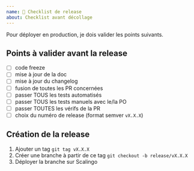 ```yaml
---
name: 🚀 Checklist de release
about: Checklist avant décollage
---
```


Pour déployer en production, je dois valider les points suivants.

## Points à valider avant la release

- [ ] code freeze
- [ ] mise à jour de la doc
- [ ] mise à jour du changelog
- [ ] fusion de toutes les PR concernées
- [ ] passer TOUS les tests automatisés
- [ ] passer TOUS les tests manuels avec le/la PO
- [ ] passer TOUTES les vérifs de la PR
- [ ] choix du numéro de release (format semver `vX.X.X`)

## Création de la release

1. Ajouter un tag `git tag vX.X.X`
2. Créer une branche à partir de ce tag `git checkout -b release/vX.X.X`
3. Déployer la branche sur Scalingo
